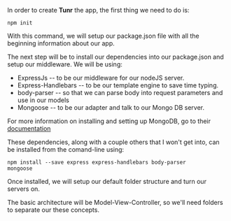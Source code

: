 In order to create **Tunr** the app, the first thing we need to do is:

<code>npm init</code>

With this command, we will setup our package.json file with all the beginning information about our app.

The next step will be to install our dependencies into our package.json and setup our middleware.  We will be using:
<ul>
<li>ExpressJs -- to be our middleware for our nodeJS server.</li>
<li>Express-Handlebars -- to be our template engine to save time typing.</li>
<li>body-parser -- so that we can parse body into request parameters and use in our models</li>
<li>Mongoose -- to be our adapter and talk to our Mongo DB server.</li>
</ul>

For more information on installing and setting up MongoDB, go to their <a href="https://docs.mongodb.com/manual/installation/">documentation</a>

These dependencies, along with a couple others that I won't get into, can be installed from the comand-line using:

<code>npm install --save express express-handlebars body-parser mongoose</code>

Once installed, we will setup our default folder structure and turn our servers on.

The basic architecture will be Model-View-Controller, so we'll need folders to separate our these concepts.
